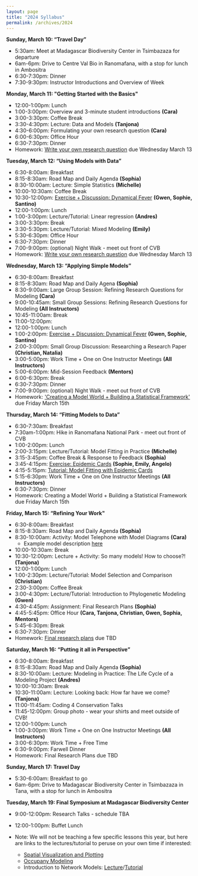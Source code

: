 ```yaml
---
layout: page
title: "2024 Syllabus"
permalink: /archives/2024
---
```


**Sunday, March 10: “Travel Day”**

* 5:30am: Meet at Madagascar Biodiversity Center in Tsimbazaza for departure
* 6am-6pm: Drive to Centre Val Bio in Ranomafana, with a stop for lunch in Ambositra
* 6:30-7:30pm: Dinner
* 7:30-9:30pm: Instructor Introductions and Overview of Week

**Monday, March 11: "Getting Started with the Basics"**

* 12:00-1:00pm: Lunch 
* 1:00-3:00pm: Overview and 3-minute student introductions __(Cara)__
* 3:00-3:30pm: Coffee Break
* 3:30-4:30pm: Lecture: Data and Models __(Tanjona)__
* 4:30-6:00pm: Formulating your own research question __(Cara)__
* 6:00-6:30pm: Office Hour
* 6:30-7:30pm: Dinner
* Homework: [Write your own research question](/assets/2022/Activities/HW_Formulating_Research_Questions.pdf) due Wednesday March 13

**Tuesday, March 12: “Using Models with Data”**

* 6:30-8:00am: Breakfast
* 8:15-8:30am: Road Map and Daily Agenda __(Sophia)__
* 8:30-10:00am: Lecture: Simple Statistics __(Michelle)__
* 10:00-10:30am: Coffee Break
* 10:30-12:00pm: [Exercise + Discussion: Dynamical Fever](assets/2024/Activities/Dynamical_Fever/Dynamical_Fever_Download.zip) __(Gwen, Sophie, Santino)__
* 12:00-1:00pm: Lunch
* 1:00-3:00pm: Lecture/Tutorial: Linear regression __(Andres)__
* 3:00-3:30pm: Break
* 3:30-5:30pm: Lecture/Tutorial: Mixed Modeling __(Emily)__
* 5:30-6:30pm: Office Hour
* 6:30-7:30pm: Dinner
* 7:00-9:00pm: (optional) Night Walk - meet out front of CVB
* Homework: [Write your own research question](/assets/2022/Activities/HW_Formulating_Research_Questions.pdf) due Wednesday March 13

**Wednesday, March 13: “Applying Simple Models”**

* 6:30-8:00am: Breakfast
* 8:15-8:30am: Road Map and Daily Agena __(Sophia)__
* 8:30-9:00am: Large Group Session: Refining Research Questions for Modeling __(Cara)__
* 9:00-10:45am: Small Group Sessions: Refining Research Questions for Modeling __(All Instructors)__
* 10:45-11:00am: Break
* 11:00-12:00pm: 
* 12:00-1:00pm: Lunch
* 1:00-2:00pm: [Exercise + Discussion: Dynamical Fever](assets/2024/Activities/Dynamical_Fever/Dynamical_Fever_Download.zip) __(Gwen, Sophie, Santino)__
* 2:00-3:00pm: Small Group Discussion: Researching a Research Paper __(Christian, Natalia)__
* 3:00-5:00pm: Work Time + One on One Instructor Meetings __(All Instructors)__
* 5:00-6:00pm: Mid-Session Feedback __(Mentors)__
* 6:00-6:30pm: Break
* 6:30-7:30pm: Dinner
* 7:00-9:00pm: (optional) Night Walk - meet out front of CVB
* Homework: ['Creating a Model World + Building a Statistical Framework'](assets/2024/Activities/Model_Framework_HW.pdf) due Friday March 15th

**Thursday, March 14: “Fitting Models to Data”**

* 6:30-7:30am: Breakfast
* 7:30am-1:00pm: Hike in Ranomafana National Park - meet out front of CVB
* 1:00-2:00pm: Lunch
* 2:00-3:15pm: Lecture/Tutorial: Model Fitting in Practice __(Michelle)__
* 3:15-3:45pm: Coffee Break & Response to Feedback __(Sophia)__
* 3:45-4:15pm: [Exercise: Epidemic Cards](assets/2024/Activities/Epidemic_Cards_Activity.zip) __(Sophie, Emily, Angelo)__
* 4:15-5:15pm: [Tutorial: Model Fitting with Epidemic Cards](assets/2022/Tutorials/Epidemic_Cards_Activity.zip)
* 5:15-6:30pm: Work Time + One on One Instructor Meetings __(All Instructors)__
* 6:30-7:30pm: Dinner
* Homework: Creating a Model World + Building a Statistical Framework due Friday March 15th
  
**Friday, March 15: “Refining Your Work"**

* 6:30-8:00am: Breakfast
* 8:15-8:30am: Road Map and Daily Agenda __(Sophia)__
* 8:30-10:00am: Activity: Model Telephone with Model Diagrams __(Cara)__
    * Example model description [here](assets/2024/Activities/Model_Telephone_Example_Model_Description.pdf)
* 10:00-10:30am: Break
* 10:30-12:00pm: Lecture + Activity: So many models! How to choose?! __(Tanjona)__
* 12:00-1:00pm: Lunch
* 1:00-2:30pm: Lecture/Tutorial: Model Selection and Comparison __(Christian)__
* 2:30-3:00pm: Coffee Break
* 3:00-4:30pm: Lecture/Tutorial: Introduction to Phylogenetic Modeling __(Gwen)__
* 4:30-4:45pm: Assignment: Final Research Plans __(Sophia)__
* 4:45-5:45pm: Office Hour __(Cara, Tanjona, Christian, Gwen, Sophia, Mentors)__
* 5:45-6:30pm: Break
* 6:30-7:30pm: Dinner
* Homework: [Final research plans](assets/2024/Activities/E2M2-Final-Research-Plan.pdf) due TBD

**Saturday, March 16: “Putting it all in Perspective”**

* 6:30-8:00am: Breakfast
* 8:15-8:30am: Road Map and Daily Agenda __(Sophia)__
* 8:30-10:00am: Lecture: Modeling in Practice: The Life Cycle of a Modeling Project __(Andres)__
* 10:00-10:30am: Break
* 10:30-11:00am: Lecture: Looking back: How far have we come? __(Tanjona)__
* 11:00-11:45am: Coding 4 Conservation Talks 
* 11:45-12:00pm: Group photo - wear your shirts and meet outside of CVB!
* 12:00-1:00pm: Lunch
* 1:00-3:00pm: Work Time + One on One Instructor Meetings __(All Instructors)__
* 3:00-6:30pm: Work Time + Free Time
* 6:30-9:00pm: Farwell Dinner
* Homework: Final Research Plans due TBD

**Sunday, March 17: Travel Day**
* 5:30-6:00am: Breakfast to go
* 6am-6pm: Drive to Madagascar Biodiversity Center in Tsimbazaza in Tana, with a stop for lunch in Ambositra

**Tuesday, March 19: Final Symposium at Madagascar Biodiversity Center**
* 9:00-12:00pm: Research Talks - schedule TBA
* 12:00-1:00pm: Buffet Lunch

* Note: We will not be teaching a few specific lessons this year, but here are links to the lectures/tutorial to peruse on your own time if interested:
  * [Spatial Visualization and Plotting](/assets/2020/Tutorials/IntroSpatial.zip)
  * [Occupany Modeling](/assets/2019/4_Occupancy.zip)
  * Introduction to Network Models: [Lecture](/assets/2022/Lectures/network-lecture-2022.pdf)/[Tutorial](/assets/2022/Tutorials/network_tutorial.zip)


